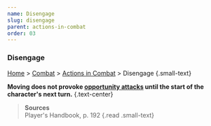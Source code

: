 ```yaml
---
name: Disengage
slug: disengage
parent: actions-in-combat
order: 03
---
```

### Disengage
[Home](dm-operations-center) > [Combat](combat) > [Actions in Combat](actions-in-combat) > Disengage {.small-text}

**Moving does not provoke [opportunity attacks](opportunity-attacks) until the start of the character's **next** turn.** {.text-center}

> **Sources** <br/>
> Player's Handbook, p. 192
{.read .small-text}